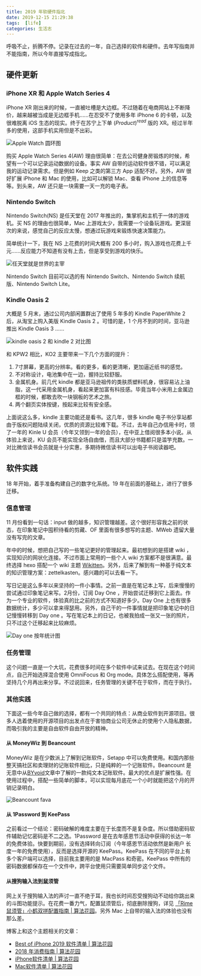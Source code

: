```yaml
---
title: 2019 年软硬件指北
date: 2019-12-15 21:29:38
tags:  [life]
categories: 生活志
---
```


呼吸不止，折腾不停。记录在过去的一年，自己选择的软件和硬件。去年写指南并不能指南，所以今年直接写成指北。

## 硬件更新

### iPhone XR 和 Apple Watch Series 4

iPhone XR 刚出来的时候，一直被吐槽是大边框。不过随着在电商网站上不断降价，越来越被当成是无边框手机……在忍受不了使用多年 iPhone 6 的卡顿，以及很难脱离 iOS 生态的现实。终于在苏宁上下单 $(Product)^{read}$ 版的 XR。经过半年多的使用，这部手机实用但是不出彩。

![Apple Watch 圆环图](/file/15764169455007.jpg)

购买 Apple Watch Series 4(AW) 理由很简单：在去公司健身房锻炼的时候，希望有一个可以记录运动数据的设备。事实 AW 自带的运动软件很不错，可以满足我的运动记录需求。但是例如 Keep 之类的第三方 App 适配不好。另外，AW 很好扩展 iPhone 和 Mac 的使用，比如可以解锁 Mac、查看 iPhone 上的信息等等。到头来，AW 还只是一块需要一天一充的电子表。

### Nintendo Switch

Nintendo Switch(NS) 是任天堂在 2017 年推出的，集掌机和主机于一体的游戏机。买 NS 的理由也很简单，Mac 上游戏太少，我需要一个设备玩游戏。更深层次的来说，感觉自己的反应太慢，想通过玩游戏来锻炼快速决策能力。

简单统计一下，我在 NS 上花费的时间大概有 200 多小时，购入游戏也花费上千元……反应能力不知道有没有上去，但是享受到游戏的快乐。

![任天堂就是世界的主宰](/file/15764170682610.jpg)

Nintendo Switch 目前可以选的有 Nintendo Switch、Nintendo Switch 续航版、Nintendo Switch Lite。

### Kindle Oasis 2

大概是 5 月末，通过公司内部闲置群出了使用 5 年多的 Kindle PaperWhite 2 后，从淘宝上购入美版 Kindle Oasis 2 。可惜的是，1 个月不到的时间，亚马逊推出 Kindle Oasis 3 ……

![kindle oasis 2 和 kindle 2 对比图](/file/kindle_2_oasis.jpg)

和 KPW2 相比，KO2 主要带来一下几个方面的提升：

1. 7寸屏幕，更高的分辨率。看的更多，看的更清晰，更加逼近纸书的感觉。
2. 不对称设计，电池集中在一边，握持比较舒服。
3. 金属机身。前几代 kindle 都是亚马逊祖传的类肤质塑料机身，很容易沾上油脂，这一代采用金属机身，看起来更加富有科技感。毕竟当年小米用上金属边框的时候，都敢去吹一块钢板的艺术之旅。
4. 两个翻页实体按键，按起来比较有安全感。

上面说这么多，kindle 主要功能还是看书。这几年，很多 kindle 电子书分享站都由于版权问题陆续关闭，优质的资源比较难下载。不过，去年自己办信用卡时，领了一年的 Kinle U 会员（今年又领到一年的会员），在中亚上借阅很多本小说。从体验上来说，KU 会员不能实现全场自由借，而且大部分书籍都只是滥竽充数。一对比微信读书会员就是十分实惠，多期待微信读书可以出电子书阅读器吧。

## 软件实践

18 年开始，着手准备构建自己的数字化系统。19 年在前面的基础上，进行了很多迁移。

### 信息管理

11 月份看到一句话：input 做的越多，知识管理越差。这个很好形容我之前的状态，在印象笔记中囤积待看的剪藏、OF 里面有很多想写的主题、MWeb 遗留大量没有写完的文章。

年中的时候，想把自己写的一些笔记更好的管理起来。最初想到的是搭建 wiki ，实现知识的网状化连接。不过市面上常用的一些个人 wiki 方案都不是很满意。最终选择 hexo 搭配一个 wiki 主题 [Wikitten](https://github.com/zthxxx/hexo-theme-Wikitten)。另外，后来了解到有一种基于纯文本的知识管理方案：zettelkasten。感兴趣的可以去看一下。

写日记是这么多年以来坚持的一件小事情。之前一直是在笔记本上写，后来慢慢的尝试通过印象笔记来写。2月份，订阅 Day One ，开始尝试迁移到它上面去。作为一个专业的软件，体验真的比之前的方式不知道好多少。Day One 上也有很多数据统计，多少可以拿来得瑟用。另外，自己干的一件事情就是把印象笔记中的日记慢慢转移到 Day one 。写在笔记本上的日记，也被我拍成一张又一张的照片，只不过这个迁移起来比较麻烦。

![Day one 按年统计图](/file/15764175403738.jpg)

### 任务管理

这个问题一直是一个大坑，花费很多时间在多个软件中试来试去。在现在这个时间点，自己开始选择混合使用 OmniFocus 和 Org mode。具体怎么搭配使用，等再坚持几个月再出来分享。不过说回来，任务管理的关键不在于软件，而在于执行。

### 其他实践

下面这一些今年自己做的选择，都有一个共同的特点：从商业软件到开源项目。很多人选着使用的开源项目的出发点在于害怕商业公司无休止的使用个人隐私数据，而吸引我的主要是自由软件自由开放的精神。

#### 从 MoneyWiz 到 Beancount

MoneyWiz 是在少数派上了解到记账软件，Setapp 中可以免费使用。和国内那些整天搞社区和卖理财的记账软件相比，只是纯粹的一个记账软件。Beancount 是无意中从[BYvoid](https://www.byvoid.com/zhs/blog/beyond-the-void)文章中了解的一款纯文本记账软件。最大的优点是扩展性强。在使用过程中，搭配一些简单的脚本，可以实现每月底花一个小时就能把这个月的开销记录明白。

![Beancount fava](/file/15764177497946.jpg)

#### 从 1Password 到 KeePass

之前看过一个结论：密码破解的难度主要在于长度而不是复杂度。所以借助密码软件辅助记忆密码是不二之选。1Password 是在去年感恩节活动中获得的长达一年的免费体验。快要到期前，没有选择转向订阅（今年感恩节活动依然是新用户
长度一年的免费使用），反而是选择开源的 KeePass。KeePass 在不同的平台上有多个客户端可以选择，目前我主要用的是 MacPass 和奇密。KeePass 中所有的密码数据都保存在一个文件中，跨平台使用只需要简单同步这个文件。

#### 从搜狗输入法到鼠须管

网上关于搜狗输入法的声讨一直不绝于耳，我也长时间忍受搜狗动不动给你跳出来的斗图功能提示。在花费一番力气，配置鼠须管后，彻底删除搜狗，详见 [「Rime 鼠须管」小鹤双拼配置指南 | 算法花园](https://xiang578.com/post/rime.html)。另外 Mac 上自带的输入法的体验也没有那么差。


博客上和这个主题相关的文章：

- [Best of iPhone 2019 软件清单 | 算法花园](https://xiang578.com/post/best-of-iphone-2019.html)
- [2018 年消费指南 | 算法花园](https://xiang578.com/post/2018-consumer-report.html)
- [iPhone软件清单 | 算法花园](https://xiang578.com/post/iphone5s.html)
- [Mac软件清单 | 算法花园](https://xiang578.com/post/mac-software.html)

